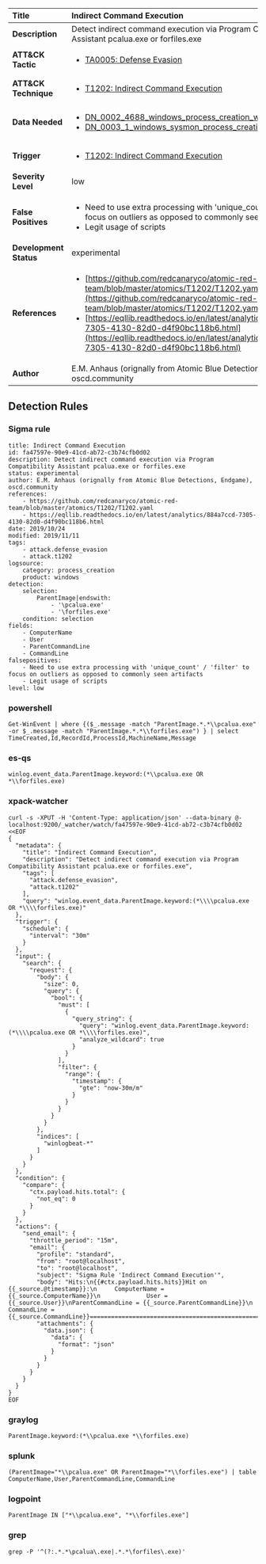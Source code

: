 | Title                    | Indirect Command Execution       |
|:-------------------------|:------------------|
| **Description**          | Detect indirect command execution via Program Compatibility Assistant pcalua.exe or forfiles.exe |
| **ATT&amp;CK Tactic**    |  <ul><li>[TA0005: Defense Evasion](https://attack.mitre.org/tactics/TA0005)</li></ul>  |
| **ATT&amp;CK Technique** | <ul><li>[T1202: Indirect Command Execution](https://attack.mitre.org/techniques/T1202)</li></ul>  |
| **Data Needed**          | <ul><li>[DN_0002_4688_windows_process_creation_with_commandline](../Data_Needed/DN_0002_4688_windows_process_creation_with_commandline.md)</li><li>[DN_0003_1_windows_sysmon_process_creation](../Data_Needed/DN_0003_1_windows_sysmon_process_creation.md)</li></ul>  |
| **Trigger**              | <ul><li>[T1202: Indirect Command Execution](../Triggers/T1202.md)</li></ul>  |
| **Severity Level**       | low |
| **False Positives**      | <ul><li>Need to use extra processing with 'unique_count' / 'filter' to focus on outliers as opposed to commonly seen artifacts</li><li>Legit usage of scripts</li></ul>  |
| **Development Status**   | experimental |
| **References**           | <ul><li>[https://github.com/redcanaryco/atomic-red-team/blob/master/atomics/T1202/T1202.yaml](https://github.com/redcanaryco/atomic-red-team/blob/master/atomics/T1202/T1202.yaml)</li><li>[https://eqllib.readthedocs.io/en/latest/analytics/884a7ccd-7305-4130-82d0-d4f90bc118b6.html](https://eqllib.readthedocs.io/en/latest/analytics/884a7ccd-7305-4130-82d0-d4f90bc118b6.html)</li></ul>  |
| **Author**               | E.M. Anhaus (orignally from Atomic Blue Detections, Endgame), oscd.community |


## Detection Rules

### Sigma rule

```
title: Indirect Command Execution
id: fa47597e-90e9-41cd-ab72-c3b74cfb0d02
description: Detect indirect command execution via Program Compatibility Assistant pcalua.exe or forfiles.exe
status: experimental
author: E.M. Anhaus (orignally from Atomic Blue Detections, Endgame), oscd.community
references:
    - https://github.com/redcanaryco/atomic-red-team/blob/master/atomics/T1202/T1202.yaml
    - https://eqllib.readthedocs.io/en/latest/analytics/884a7ccd-7305-4130-82d0-d4f90bc118b6.html
date: 2019/10/24
modified: 2019/11/11
tags:
    - attack.defense_evasion
    - attack.t1202
logsource:
    category: process_creation
    product: windows
detection:
    selection:
        ParentImage|endswith:
            - '\pcalua.exe'
            - '\forfiles.exe'
    condition: selection
fields:
    - ComputerName
    - User
    - ParentCommandLine
    - CommandLine
falsepositives:
    - Need to use extra processing with 'unique_count' / 'filter' to focus on outliers as opposed to commonly seen artifacts
    - Legit usage of scripts
level: low

```





### powershell
    
```
Get-WinEvent | where {($_.message -match "ParentImage.*.*\\pcalua.exe" -or $_.message -match "ParentImage.*.*\\forfiles.exe") } | select TimeCreated,Id,RecordId,ProcessId,MachineName,Message
```


### es-qs
    
```
winlog.event_data.ParentImage.keyword:(*\\pcalua.exe OR *\\forfiles.exe)
```


### xpack-watcher
    
```
curl -s -XPUT -H 'Content-Type: application/json' --data-binary @- localhost:9200/_watcher/watch/fa47597e-90e9-41cd-ab72-c3b74cfb0d02 <<EOF
{
  "metadata": {
    "title": "Indirect Command Execution",
    "description": "Detect indirect command execution via Program Compatibility Assistant pcalua.exe or forfiles.exe",
    "tags": [
      "attack.defense_evasion",
      "attack.t1202"
    ],
    "query": "winlog.event_data.ParentImage.keyword:(*\\\\pcalua.exe OR *\\\\forfiles.exe)"
  },
  "trigger": {
    "schedule": {
      "interval": "30m"
    }
  },
  "input": {
    "search": {
      "request": {
        "body": {
          "size": 0,
          "query": {
            "bool": {
              "must": [
                {
                  "query_string": {
                    "query": "winlog.event_data.ParentImage.keyword:(*\\\\pcalua.exe OR *\\\\forfiles.exe)",
                    "analyze_wildcard": true
                  }
                }
              ],
              "filter": {
                "range": {
                  "timestamp": {
                    "gte": "now-30m/m"
                  }
                }
              }
            }
          }
        },
        "indices": [
          "winlogbeat-*"
        ]
      }
    }
  },
  "condition": {
    "compare": {
      "ctx.payload.hits.total": {
        "not_eq": 0
      }
    }
  },
  "actions": {
    "send_email": {
      "throttle_period": "15m",
      "email": {
        "profile": "standard",
        "from": "root@localhost",
        "to": "root@localhost",
        "subject": "Sigma Rule 'Indirect Command Execution'",
        "body": "Hits:\n{{#ctx.payload.hits.hits}}Hit on {{_source.@timestamp}}:\n     ComputerName = {{_source.ComputerName}}\n             User = {{_source.User}}\nParentCommandLine = {{_source.ParentCommandLine}}\n      CommandLine = {{_source.CommandLine}}================================================================================\n{{/ctx.payload.hits.hits}}",
        "attachments": {
          "data.json": {
            "data": {
              "format": "json"
            }
          }
        }
      }
    }
  }
}
EOF

```


### graylog
    
```
ParentImage.keyword:(*\\pcalua.exe *\\forfiles.exe)
```


### splunk
    
```
(ParentImage="*\\pcalua.exe" OR ParentImage="*\\forfiles.exe") | table ComputerName,User,ParentCommandLine,CommandLine
```


### logpoint
    
```
ParentImage IN ["*\\pcalua.exe", "*\\forfiles.exe"]
```


### grep
    
```
grep -P '^(?:.*.*\pcalua\.exe|.*.*\forfiles\.exe)'
```



